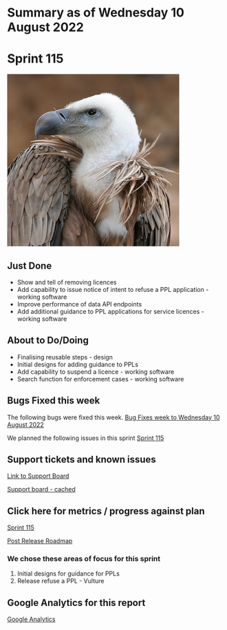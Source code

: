 # Summary as of Wednesday 10 August 2022 

# Sprint 115

![Thermos, CC BY-SA 2.5 <https://creativecommons.org/licenses/by-sa/2.5>, via Wikimedia Commons](graphs/vulture2.jpg)

## Just Done
* Show and tell of removing licences
* Add capability to issue notice of intent to refuse a PPL application - working software
* Improve performance of data API endpoints
* Add additional guidance to PPL applications for service licences - working software

## About to Do/Doing
* Finalising reusable steps - design
* Initial designs for adding guidance to PPLs
* Add capability to suspend a licence - working software
* Search function for enforcement cases - working software

## Bugs Fixed this week
The following bugs were fixed this week.
[Bug Fixes week to Wednesday 10 August 2022](graphs/bugs10082022.png)

We planned the following issues in this sprint 
[Sprint 115](graphs/sprint10082022.png)

## Support tickets and known issues
[Link to Support Board](https://collaboration.homeoffice.gov.uk/jira/secure/RapidBoard.jspa?rapidView=1717&selectedIssue=ASSB-253)

[Support board - cached](graphs/supportBoard10082022.png)

## Click here for metrics / progress against plan
[Sprint 115](graphs/progress10082022.png)

[Post Release Roadmap](graphs/roadmap10082022.png)

### We chose these areas of focus for this sprint
1. Initial designs for guidance for PPLs 
2. Release refuse a PPL - Vulture

## Google Analytics for this report
[Google Analytics](graphs/GA10082022.png)

